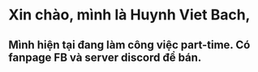 # Xin chào, mình là Huynh Viet Bach,
## Mình hiện tại đang làm công việc part-time. Có fanpage FB và server discord để bán.
